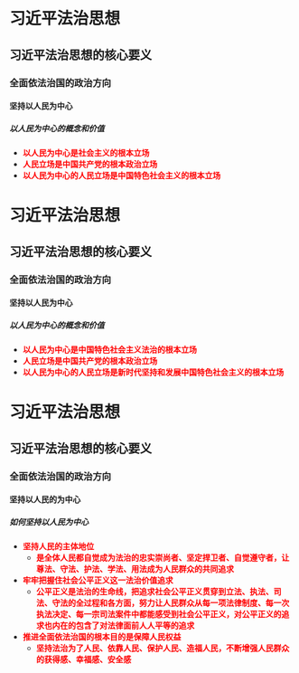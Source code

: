 # 习近平法治思想

## 习近平法治思想的核心要义

### 全面依法治国的政治方向

#### 坚持以人民为中心

##### 以人民为中心的概念和价值

- <strong style="color: red;">以人民为中心是社会主义的根本立场</strong>
- <strong style="color: red;">人民立场是中国共产党的根本政治立场</strong>
- <strong style="color: red;">以人民为中心的人民立场是中国特色社会主义的根本立场</strong>

# 习近平法治思想

## 习近平法治思想的核心要义

### 全面依法治国的政治方向

#### 坚持以人民为中心

##### 以人民为中心的概念和价值

- <strong style="color: red;">以人民为中心是中国特色社会主义法治的根本立场</strong>
- <strong style="color: red;">人民立场是中国共产党的根本政治立场</strong>
- <strong style="color: red;">以人民为中心的人民立场是新时代坚持和发展中国特色社会主义的根本立场</strong>

# 习近平法治思想

## 习近平法治思想的核心要义

### 全面依法治国的政治方向

#### 坚持以人民的为中心

##### 如何坚持以人民为中心

- <strong style="color: red;">坚持人民的主体地位</strong>
  - <strong style="color: red;">是全体人民都自觉成为法治的忠实崇尚者、坚定捍卫者、自觉遵守者，让尊法、守法、护法、学法、用法成为人民群众的共同追求</strong>
- <strong style="color: red;">牢牢把握住社会公平正义这一法治价值追求</strong>
  - <strong style="color: red;">公平正义是法治的生命线，把追求社会公平正义贯穿到立法、执法、司法、守法的全过程和各方面，努力让人民群众从每一项法律制度、每一次执法决定、每一宗司法案件中都能感受到社会公平正义，对公平正义的追求也内在的包含了对法律面前人人平等的追求</strong>
- <strong style="color: red;">推进全面依法治国的根本目的是保障人民权益</strong>
  - <strong style="color: red;">坚持法治为了人民、依靠人民、保护人民、造福人民，不断增强人民群众的获得感、幸福感、安全感</strong>